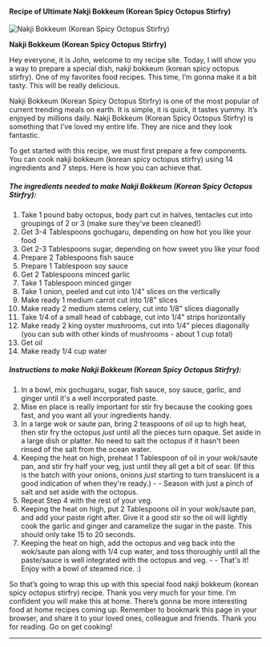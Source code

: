            

#### Recipe of Ultimate Nakji Bokkeum (Korean Spicy Octopus Stirfry)

![Nakji Bokkeum (Korean Spicy Octopus Stirfry)](https://img-global.cpcdn.com/recipes/dad014bbadf92285/751x532cq70/nakji-bokkeum-korean-spicy-octopus-stirfry-recipe-main-photo.jpg)

**Nakji Bokkeum (Korean Spicy Octopus Stirfry)**

Hey everyone, it is John, welcome to my recipe site. Today, I will show you a way to prepare a special dish, nakji bokkeum (korean spicy octopus stirfry). One of my favorites food recipes. This time, I’m gonna make it a bit tasty. This will be really delicious.

Nakji Bokkeum (Korean Spicy Octopus Stirfry) is one of the most popular of current trending meals on earth. It is simple, it is quick, it tastes yummy. It’s enjoyed by millions daily. Nakji Bokkeum (Korean Spicy Octopus Stirfry) is something that I’ve loved my entire life. They are nice and they look fantastic.

To get started with this recipe, we must first prepare a few components. You can cook nakji bokkeum (korean spicy octopus stirfry) using 14 ingredients and 7 steps. Here is how you can achieve that.

##### The ingredients needed to make Nakji Bokkeum (Korean Spicy Octopus Stirfry):

1.  Take 1 pound baby octopus, body part cut in halves, tentacles cut into groupings of 2 or 3 (make sure they've been cleaned!)
2.  Get 3-4 Tablespoons gochugaru, depending on how hot you like your food
3.  Get 2-3 Tablespoons sugar, depending on how sweet you like your food
4.  Prepare 2 Tablespoons fish sauce
5.  Prepare 1 Tablespoon soy sauce
6.  Get 2 Tablespoons minced garlic
7.  Take 1 Tablespoon minced ginger
8.  Take 1 onion, peeled and cut into 1/4" slices on the vertically
9.  Make ready 1 medium carrot cut into 1/8" slices
10.  Make ready 2 medium stems celery, cut into 1/8" slices diagonally
11.  Take 1/4 of a small head of cabbage, cut into 1/4" strips horizontally
12.  Make ready 2 king oyster mushrooms, cut into 1/4" pieces diagonally (you can sub with other kinds of mushrooms - about 1 cup total)
13.  Get oil
14.  Make ready 1/4 cup water

##### Instructions to make Nakji Bokkeum (Korean Spicy Octopus Stirfry):

1.  In a bowl, mix gochugaru, sugar, fish sauce, soy sauce, garlic, and ginger until it's a well incorporated paste.
2.  Mise en place is really important for stir fry because the cooking goes fast, and you want all your ingredients handy.
3.  In a large wok or saute pan, bring 2 teaspoons of oil up to high heat, then stir fry the octopus _just_ until all the pieces turn opaque. Set aside in a large dish or platter. No need to salt the octopus if it hasn't been rinsed of the salt from the ocean water.
4.  Keeping the heat on high, preheat 1 Tablespoon of oil in your wok/saute pan, and stir fry half your veg, just until they all get a bit of sear. (If this is the batch with your onions, onions _just_ starting to turn translucent is a good indication of when they're ready.) - - Season with just a pinch of salt and set aside with the octopus.
5.  Repeat Step 4 with the rest of your veg.
6.  Keeping the heat on high, put 2 Tablespoons oil in your wok/saute pan, and add your paste right after. Give it a good stir so the oil will lightly cook the garlic and ginger and caramelize the sugar in the paste. This should only take 15 to 20 seconds.
7.  Keeping the heat on high, add the octopus and veg back into the wok/saute pan along with 1/4 cup water, and toss thoroughly until all the paste/sauce is well integrated with the octopus and veg. - - That's it! Enjoy with a bowl of steamed rice. :)

So that’s going to wrap this up with this special food nakji bokkeum (korean spicy octopus stirfry) recipe. Thank you very much for your time. I’m confident you will make this at home. There’s gonna be more interesting food at home recipes coming up. Remember to bookmark this page in your browser, and share it to your loved ones, colleague and friends. Thank you for reading. Go on get cooking!

* * *